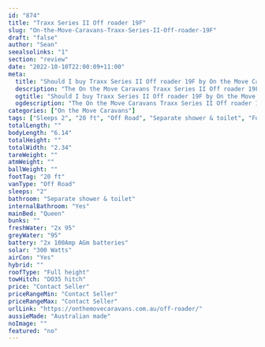 ```yaml
---
id: "874"
title: "Traxx Series II Off roader 19F"
slug: "On-the-Move-Caravans-Traxx-Series-II-Off-roader-19F"
draft: "false"
author: "Sean"
seealsolinks: "1"
section: "review"
date: "2022-10-10T22:00:09+11:00"
meta:
  title: "Should I buy Traxx Series II Off roader 19F by On the Move Caravans?"
  description: "The On the Move Caravans Traxx Series II Off roader 19F is classed as Off Road, and sleeps 2 people. It is Australian made and comes in at 20 ft. It generally has Separate shower & toilet."
  ogtitle: "Should I buy Traxx Series II Off roader 19F by On the Move Caravans?"
  ogdescription: "The On the Move Caravans Traxx Series II Off roader 19F is classed as Off Road, and sleeps 2 people. It is Australian made and comes in at 20 ft. It generally has Separate shower & toilet."
categories: ["On the Move Caravans"]
tags: ["Sleeps 2", "20 ft", "Off Road", "Separate shower & toilet", "Full height", "Price Unknown"]
totalLength: ""
bodyLength: "6.14"
totalHeight: ""
totalWidth: "2.34"
tareWeight: ""
atmWeight: ""
ballWeight: ""
footTag: "20 ft"
vanType: "Off Road"
sleeps: "2"
bathroom: "Separate shower & toilet"
internalBathroom: "Yes"
mainBed: "Queen"
bunks: ""
freshWater: "2x 95"
greyWater: "95"
battery: "2x 100Amp AGm batteries"
solar: "300 Watts"
airCon: "Yes"
hybrid: ""
roofType: "Full height"
towHitch: "DO35 hitch"
price: "Contact Seller"
priceRangeMin: "Contact Seller"
priceRangeMax: "Contact Seller"
urlLink: "https://onthemovecaravans.com.au/off-roader/"
aussieMade: "Australian made"
noImage: ""
featured: "no"
---
```

